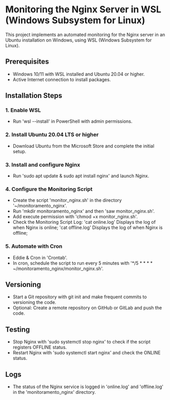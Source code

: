 # Monitoring the Nginx Server in WSL (Windows Subsystem for Linux)

This project implements an automated monitoring for the Nginx server in an Ubuntu installation on Windows, using WSL (Windows Subsystem for Linux).

## Prerequisites
- Windows 10/11 with WSL installed and Ubuntu 20.04 or higher.
- Active Internet connection to install packages.

## Installation Steps
### 1. Enable WSL
- Run 'wsl --install' in PowerShell with admin permissions.

### 2. Install Ubuntu 20.04 LTS or higher
- Download Ubuntu from the Microsoft Store and complete the initial setup.

### 3. Install and configure Nginx
- Run 'sudo apt update & sudo apt install nginx' and launch Nginx.

### 4. Configure the Monitoring Script
- Create the script 'monitor_nginx.sh' in the directory '~/monitoramento_nginx'.
- Run 'mkdir monitoramento_nginx' and then 'saw monitor_nginx.sh'.
- Add execute permission with 'chmod +x monitor_nginx.sh'. 
- Check the Monitoring Script Log:
    'cat online.log' Displays the log of when Nginx is online;
    'cat offline.log' Displays the log of when Nginx is offline;

### 5. Automate with Cron
- Eddie & Cron in 'Crontab'.
- In cron, schedule the script to run every 5 minutes with '*/5 * * * * ~/monitoramento_nginx/monitor_nginx.sh'.

## Versioning
- Start a Git repository with git init and make frequent commits to versioning the code.
- Optional: Create a remote repository on GitHub or GitLab and push the code.

## Testing
- Stop Nginx with 'sudo systemctl stop nginx' to check if the script registers OFFLINE status.
- Restart Nginx with 'sudo systemctl start nginx' and check the ONLINE status.

## Logs
- The status of the Nginx service is logged in 'online.log' and 'offline.log' in the 'monitoramento_nginx' directory.

